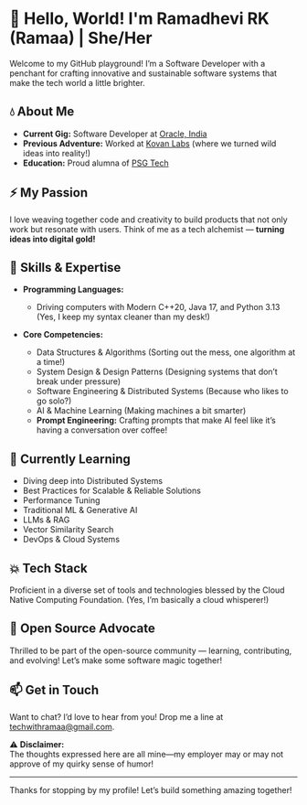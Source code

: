 # 🐼 Hello, World! I'm Ramadhevi RK (Ramaa) | She/Her

Welcome to my GitHub playground!
I’m a Software Developer with a penchant for crafting innovative and sustainable software systems that make the tech world a little brighter.

## 💧 About Me

- **Current Gig:** Software Developer at [Oracle, India](https://oracle.com)
- **Previous Adventure:** Worked at [Kovan Labs](https://kovanlabs.com) (where we turned wild ideas into reality!)  
- **Education:** Proud alumna of [PSG Tech](https://www.psgtech.edu)

## ⚡ My Passion

I love weaving together code and creativity to build products that not only work but resonate with users. Think of me as a tech alchemist — **turning ideas into digital gold!**

## 🔧 Skills & Expertise

- **Programming Languages:**  
  - Driving computers with Modern C++20, Java 17, and Python 3.13 (Yes, I keep my syntax cleaner than my desk!)

- **Core Competencies:**  
  - Data Structures & Algorithms (Sorting out the mess, one algorithm at a time!)  
  - System Design & Design Patterns (Designing systems that don’t break under pressure)  
  - Software Engineering & Distributed Systems (Because who likes to go solo?)  
  - AI & Machine Learning (Making machines a bit smarter)  
  - **Prompt Engineering:** Crafting prompts that make AI feel like it’s having a conversation over coffee!

## 🌱 Currently Learning

- Diving deep into Distributed Systems
- Best Practices for Scalable & Reliable Solutions
- Performance Tuning
- Traditional ML & Generative AI
- LLMs & RAG  
- Vector Similarity Search 
- DevOps & Cloud Systems

## 💥 Tech Stack

Proficient in a diverse set of tools and technologies blessed by the Cloud Native Computing Foundation. (Yes, I’m basically a cloud whisperer!)

## 💚 Open Source Advocate

Thrilled to be part of the open-source community — learning, contributing, and evolving! Let’s make some software magic together!

## 📫 Get in Touch

Want to chat? I’d love to hear from you! Drop me a line at [techwithramaa@gmail.com](mailto:techwithramaa@gmail.com). 

⚠️ **Disclaimer:**  
The thoughts expressed here are all mine—my employer may or may not approve of my quirky sense of humor!

---

Thanks for stopping by my profile! Let’s build something amazing together!


<!---
EngineeringWithRamaa/EngineeringWithRamaa is a ✨ special ✨ repository because its `README.md` (this file) appears on your GitHub profile.
You can click the Preview link to take a look at your changes.
--->
